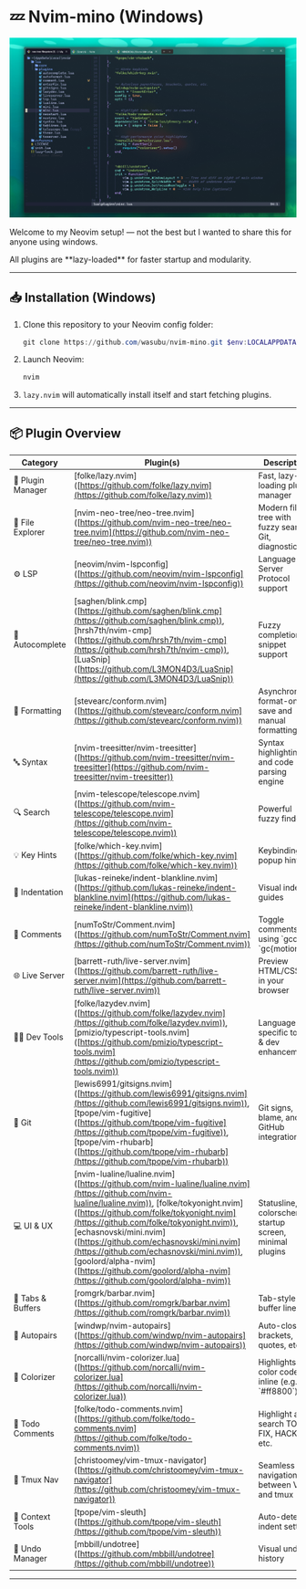 # 💤 Nvim-mino (Windows)

![Screenshot](images/nvim-mino.png)

Welcome to my Neovim setup! — not the best but I wanted to share this for anyone using windows.

All plugins are \*\*lazy-loaded\*\* for faster startup and modularity.

---

## 📥 Installation (Windows)

1. Clone this repository to your Neovim config folder:
    ```powershell
    git clone https://github.com/wasubu/nvim-mino.git $env:LOCALAPPDATA\nvim
    ```

2. Launch Neovim:
    ```powershell
    nvim
    ```

3. `lazy.nvim` will automatically install itself and start fetching plugins.

---

## 📦 Plugin Overview

| Category | Plugin(s) | Description |
| --- | --- | --- |
| 🔌 Plugin Manager | \[folke/lazy.nvim\]([https://github.com/folke/lazy.nvim](https://github.com/folke/lazy.nvim)) | Fast, lazy-loading plugin manager |
| 📁 File Explorer | \[nvim-neo-tree/neo-tree.nvim\]([https://github.com/nvim-neo-tree/neo-tree.nvim](https://github.com/nvim-neo-tree/neo-tree.nvim)) | Modern file tree with fuzzy search, Git, diagnostics |
| ⚙️ LSP | \[neovim/nvim-lspconfig\]([https://github.com/neovim/nvim-lspconfig](https://github.com/neovim/nvim-lspconfig)) | Language Server Protocol support |
| 🧠 Autocomplete | \[saghen/blink.cmp\]([https://github.com/saghen/blink.cmp](https://github.com/saghen/blink.cmp)), \[hrsh7th/nvim-cmp\]([https://github.com/hrsh7th/nvim-cmp](https://github.com/hrsh7th/nvim-cmp)), \[LuaSnip\]([https://github.com/L3MON4D3/LuaSnip](https://github.com/L3MON4D3/LuaSnip)) | Fuzzy completion, snippet support |
| 🧼 Formatting | \[stevearc/conform.nvim\]([https://github.com/stevearc/conform.nvim](https://github.com/stevearc/conform.nvim)) | Asynchronous format-on-save and manual formatting |
| 🔤 Syntax | \[nvim-treesitter/nvim-treesitter\]([https://github.com/nvim-treesitter/nvim-treesitter](https://github.com/nvim-treesitter/nvim-treesitter)) | Syntax highlighting and code parsing engine |
| 🔍 Search | \[nvim-telescope/telescope.nvim\]([https://github.com/nvim-telescope/telescope.nvim](https://github.com/nvim-telescope/telescope.nvim)) | Powerful fuzzy finder UI |
| 💡 Key Hints | \[folke/which-key.nvim\]([https://github.com/folke/which-key.nvim](https://github.com/folke/which-key.nvim)) | Keybinding popup hints |
| 📐 Indentation | \[lukas-reineke/indent-blankline.nvim\]([https://github.com/lukas-reineke/indent-blankline.nvim](https://github.com/lukas-reineke/indent-blankline.nvim)) | Visual indent guides |
| 💬 Comments | \[numToStr/Comment.nvim\]([https://github.com/numToStr/Comment.nvim](https://github.com/numToStr/Comment.nvim)) | Toggle comments using \`gcc\`, \`gc{motion}\` |
| 🌐 Live Server | \[barrett-ruth/live-server.nvim\]([https://github.com/barrett-ruth/live-server.nvim](https://github.com/barrett-ruth/live-server.nvim)) | Preview HTML/CSS/JS in your browser |
| 🧑‍💻 Dev Tools | \[folke/lazydev.nvim\]([https://github.com/folke/lazydev.nvim](https://github.com/folke/lazydev.nvim)), \[pmizio/typescript-tools.nvim\]([https://github.com/pmizio/typescript-tools.nvim](https://github.com/pmizio/typescript-tools.nvim)) | Language-specific tools & dev enhancements |
| 🧾 Git | \[lewis6991/gitsigns.nvim\]([https://github.com/lewis6991/gitsigns.nvim](https://github.com/lewis6991/gitsigns.nvim)), \[tpope/vim-fugitive\]([https://github.com/tpope/vim-fugitive](https://github.com/tpope/vim-fugitive)), \[tpope/vim-rhubarb\]([https://github.com/tpope/vim-rhubarb](https://github.com/tpope/vim-rhubarb)) | Git signs, blame, and GitHub integration |
| 💻 UI & UX | \[nvim-lualine/lualine.nvim\]([https://github.com/nvim-lualine/lualine.nvim](https://github.com/nvim-lualine/lualine.nvim)), \[folke/tokyonight.nvim\]([https://github.com/folke/tokyonight.nvim](https://github.com/folke/tokyonight.nvim)), \[echasnovski/mini.nvim\]([https://github.com/echasnovski/mini.nvim](https://github.com/echasnovski/mini.nvim)), \[goolord/alpha-nvim\]([https://github.com/goolord/alpha-nvim](https://github.com/goolord/alpha-nvim)) | Statusline, colorscheme, startup screen, minimal plugins |
| 📑 Tabs & Buffers | \[romgrk/barbar.nvim\]([https://github.com/romgrk/barbar.nvim](https://github.com/romgrk/barbar.nvim)) | Tab-style buffer line |
| 🔄 Autopairs | \[windwp/nvim-autopairs\]([https://github.com/windwp/nvim-autopairs](https://github.com/windwp/nvim-autopairs)) | Auto-close brackets, quotes, etc. |
| 🎨 Colorizer | \[norcalli/nvim-colorizer.lua\]([https://github.com/norcalli/nvim-colorizer.lua](https://github.com/norcalli/nvim-colorizer.lua)) | Highlights color codes inline (e.g., \`#ff8800\`) |
| 🧠 Todo Comments | \[folke/todo-comments.nvim\]([https://github.com/folke/todo-comments.nvim](https://github.com/folke/todo-comments.nvim)) | Highlight and search TODO, FIX, HACK, etc. |
| 🧠 Tmux Nav | \[christoomey/vim-tmux-navigator\]([https://github.com/christoomey/vim-tmux-navigator](https://github.com/christoomey/vim-tmux-navigator)) | Seamless navigation between Vim and tmux |
| 🧠 Context Tools | \[tpope/vim-sleuth\]([https://github.com/tpope/vim-sleuth](https://github.com/tpope/vim-sleuth)) | Auto-detect indent settings |
| 💾 Undo Manager | \[mbbill/undotree\]([https://github.com/mbbill/undotree](https://github.com/mbbill/undotree)) | Visual undo history |

---

